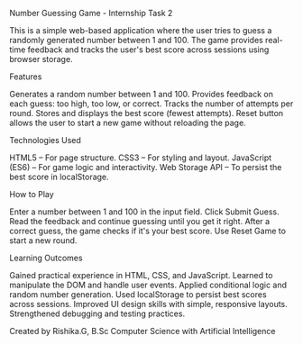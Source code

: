 Number Guessing Game - Internship Task 2

This is a simple web-based application where the user tries to guess a randomly generated number between 1 and 100. 
The game provides real-time feedback and tracks the user's best score across sessions using browser storage.

Features

  Generates a random number between 1 and 100.
  Provides feedback on each guess: too high, too low, or correct.
  Tracks the number of attempts per round.
  Stores and displays the best score (fewest attempts).
  Reset button allows the user to start a new game without reloading the page.

Technologies Used

  HTML5 – For page structure.
  CSS3 – For styling and layout.
  JavaScript (ES6) – For game logic and interactivity.
  Web Storage API – To persist the best score in localStorage.

How to Play

  Enter a number between 1 and 100 in the input field.
  Click Submit Guess.
  Read the feedback and continue guessing until you get it right.
  After a correct guess, the game checks if it's your best score.
  Use Reset Game to start a new round.

Learning Outcomes

  Gained practical experience in HTML, CSS, and JavaScript.
  Learned to manipulate the DOM and handle user events.
  Applied conditional logic and random number generation.
  Used localStorage to persist best scores across sessions.
  Improved UI design skills with simple, responsive layouts.
  Strengthened debugging and testing practices.

Created by 
  Rishika.G,
  B.Sc Computer Science with Artificial Intelligence 
